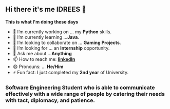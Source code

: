 ## Hi there it's me IDREES 👋

**This is what I'm doing these days**

- 🔭 I’m currently working on ... my **Python** skills.
- 🌱 I’m currently learning ...**Java**.
- 👯 I’m looking to collaborate on ... **Gaming Projects**.
- 🤔 I’m looking for ... an **Internship** opportunity.
- 💬 Ask me about ...**Anything**
- 📫 How to reach me: [**linkedIn**](https://www.linkedin.com/in/idreesrazak/)
- 😄 Pronouns: ... **He/Him**
- ⚡ Fun fact: I just completed my **2nd year** of University.

### Software Engineering Student who is able to communicate effectively with a wide range of people by catering their needs with tact, diplomacy, and patience.
